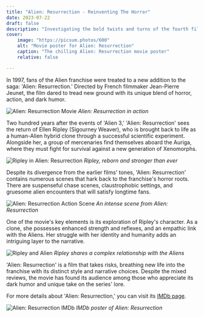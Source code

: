 ```yaml
---
title: "Alien: Resurrection - Reinventing The Horror"
date: 2023-07-22
draft: false
description: "Investigating the bold twists and turns of the fourth film in the Alien franchise."
cover:
    image: "https://picsum.photos/600"
    alt: "Movie poster for Alien: Resurrection"
    caption: "The chilling Alien: Resurrection movie poster"
    relative: false

---
```


In 1997, fans of the Alien franchise were treated to a new addition to the saga: 'Alien: Resurrection.' Directed by French filmmaker Jean-Pierre Jeunet, the film dared to tread new ground with its unique blend of horror, action, and dark humor.

![Alien: Resurrection Movie](https://picsum.photos/600)
*Alien: Resurrection in action*

Two hundred years after the events of 'Alien 3,' 'Alien: Resurrection' sees the return of Ellen Ripley (Sigourney Weaver), who is brought back to life as a human-Alien hybrid clone through a successful scientific experiment. Alongside her, a group of mercenaries find themselves aboard the Auriga, where they must fight for survival against a new generation of Xenomorphs.

![Ripley in Alien: Resurrection](https://picsum.photos/600)
*Ripley, reborn and stronger than ever*

Despite its divergence from the earlier films' tones, 'Alien: Resurrection' contains numerous scenes that hark back to the franchise's horror roots. There are suspenseful chase scenes, claustrophobic settings, and gruesome alien encounters that will satisfy longtime fans.

![Alien: Resurrection Action Scene](https://picsum.photos/600)
*An intense scene from Alien: Resurrection*

One of the movie's key elements is its exploration of Ripley's character. As a clone, she possesses enhanced strength and reflexes, and an empathic link with the Aliens. Her struggle with her identity and humanity adds an intriguing layer to the narrative.

![Ripley and Alien](https://picsum.photos/600)
*Ripley shares a complex relationship with the Aliens*

'Alien: Resurrection' is a film that takes risks, breathing new life into the franchise with its distinct style and narrative choices. Despite the mixed reviews, the movie has found its audience among those who appreciate its dark humor and unique take on the series' lore.

For more details about 'Alien: Resurrection,' you can visit its [IMDb page](https://www.imdb.com/title/tt0118583/).

![Alien: Resurrection IMDb](https://picsum.photos/600)
*IMDb poster of Alien: Resurrection*
